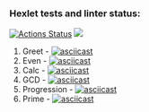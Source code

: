 ### Hexlet tests and linter status:
[![Actions Status](https://github.com/6aobab/java-project-61/actions/workflows/hexlet-check.yml/badge.svg)](https://github.com/6aobab/java-project-61/actions)
<a href="https://codeclimate.com/github/6aobab/java-project-61/maintainability"><img src="https://api.codeclimate.com/v1/badges/3ba169ba8e29f40dc1c5/maintainability" /></a>
1) Greet - [![asciicast](https://asciinema.org/a/QJKyr2ANCKR14n58TU7iEm3l9.svg)](https://asciinema.org/a/QJKyr2ANCKR14n58TU7iEm3l9)
2) Even - [![asciicast](https://asciinema.org/a/O4Kr8HUHl4rx3wO5ASFIeZzJ3.svg)](https://asciinema.org/a/O4Kr8HUHl4rx3wO5ASFIeZzJ3)
3) Calc - [![asciicast](https://asciinema.org/a/RzWmxyBEqnbbnbUv2QSRZv4vS.svg)](https://asciinema.org/a/RzWmxyBEqnbbnbUv2QSRZv4vS)
4) GCD - [![asciicast](https://asciinema.org/a/cll86rnVW2FDxToUdS2zGIDDC.svg)](https://asciinema.org/a/cll86rnVW2FDxToUdS2zGIDDC)
5) Progression - [![asciicast](https://asciinema.org/a/BANqWzgBTkxQRdmmssuYPZ4QR.svg)](https://asciinema.org/a/BANqWzgBTkxQRdmmssuYPZ4QR)
6) Prime - [![asciicast](https://asciinema.org/a/neNyWR6gpif7ib50ZrDV59DtD.svg)](https://asciinema.org/a/neNyWR6gpif7ib50ZrDV59DtD)
